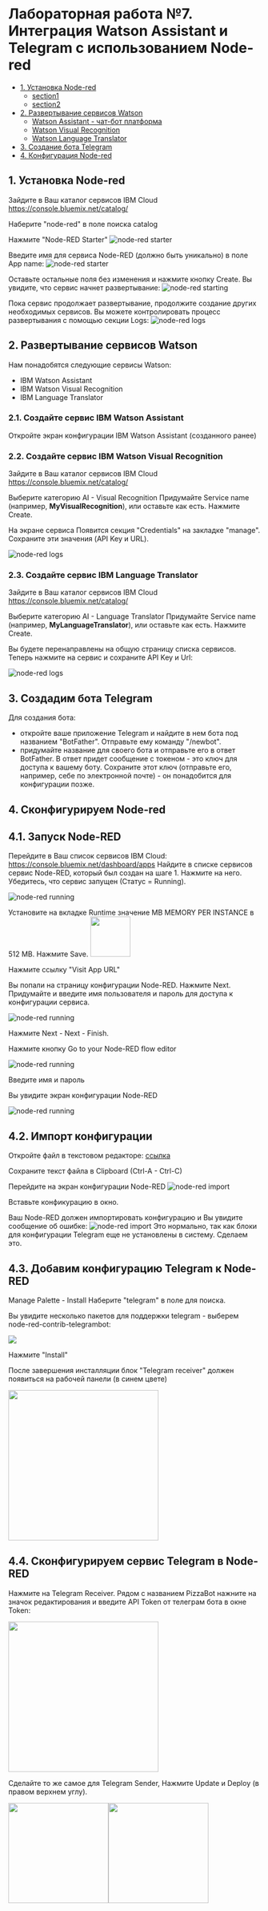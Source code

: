 # Лабораторная работа №7. Интеграция Watson Assistant и Telegram с использованием Node-red

  - [1. Установка Node-red](#установка-node-red)
      - [section1](#package-control)
      - [section2](#manual-installation)
  - [2. Развертывание сервисов Watson](#развертывание-сервисов-watson)
      - [Watson Assistant - чат-бот платформа](#markdown-features)
      - [Watson Visual Recognition](#wiki-features)
      - [Watson Language Translator](#wiki-features)
  - [3. Создание бота Telegram](#создание-бота-telegram)
  - [4. Конфигурация Node-red](#конфигурация-node-red)

## 1. Установка Node-red

Зайдите в Ваш каталог сервисов IBM Cloud
https://console.bluemix.net/catalog/

Наберите "node-red" в поле поиска catalog
<img scr="images/7-nodered-search.png" width="300"/>

Нажмите "Node-RED Starter"
![node-red starter](images/7-nodered-starter.png)

Введите имя для сервиса Node-RED (должно быть уникально) в поле App name:
![node-red starter](images/7-nodered-appname.png)

Оставьте остальные поля без изменения и нажмите кнопку Create. Вы увидите, что сервис начнет развертывание:
![node-red starting](images/7-nodered-starting.png)

Пока сервис продолжает развертывание, продолжите создание других необходимых сервисов. Вы можете контролировать процесс развертывания с помощью секции Logs:
![node-red logs](images/7-nodered-logs.png)

## 2. Развертывание сервисов Watson
Нам понадобятся следующие сервисы Watson:
- IBM Watson Assistant
- IBM Watson Visual Recognition
- IBM Language Translator

### 2.1. Создайте сервис IBM Watson Assistant
Откройте экран конфигурации IBM Watson Assistant (созданного ранее)


### 2.2. Создайте сервис IBM Watson Visual Recognition
Зайдите в Ваш каталог сервисов IBM Cloud
https://console.bluemix.net/catalog/

Выберите категорию AI - Visual Recognition
Придумайте Service name (например, **MyVisualRecognition**), или оставьте как есть.
Нажмите Create.

На экране сервиса Появится секция "Credentials" на закладке "manage". Сохраните эти значения (API Key и URL).

![node-red logs](images/7-nodered-vr-screen.png)

### 2.3. Создайте сервис IBM Language Translator
Зайдите в Ваш каталог сервисов IBM Cloud
https://console.bluemix.net/catalog/

Выберите категорию AI - Language Translator
Придумайте Service name (например, **MyLanguageTranslator**), или оставьте как есть.
Нажмите Create.

Вы будете перенаправлены на общую страницу списка сервисов. Теперь нажмите на сервис и сохраните API Key и Url:

![node-red logs](images/7-nodered-lt-screen.png)


## 3. Создадим бота Telegram
Для создания бота:
- откройте ваше приложение Telegram и найдите в нем бота под названием "BotFather". Отправьте ему команду "/newbot".
- придумайте название для своего бота и отправьте его в ответ BotFather. В ответ придет сообщение с токеном - это ключ для доступа к вашему боту. Сохраните этот ключ (отправьте его, например, себе по электронной почте) - он понадобится для конфигурации позже.

## 4. Сконфигурируем Node-red

## 4.1. Запуск Node-RED

Перейдите в Ваш список сервисов IBM Cloud:
https://console.bluemix.net/dashboard/apps
Найдите в списке сервисов сервис Node-RED, который был создан на шаге 1. Нажмите на него.
Убедитесь, что сервис запущен (Статус = Running).

![node-red running](images/7-nodered-nr-status.png)

Установите на вкладке Runtime значение MB MEMORY PER INSTANCE в 512 MB. Нажмите Save.
<img src="images/7-nodered-nr-512mb.png" width="80">

Нажмите ссылку "Visit App URL"

Вы попали на страницу конфигурации Node-RED. Нажмите Next.
Придумайте и введите имя пользователя и пароль для доступа к конфигурации сервиса.

![node-red running](images/7-nodered-nr-password.png)

Нажмите Next - Next - Finish.

Нажмите кнопку Go to your Node-RED flow editor

![node-red running](images/7-nodered-button.png)

Введите имя и пароль

Вы увидите экран конфигурации Node-RED

![node-red running](images/7-nodered-mainscreen.png)

## 4.2. Импорт конфигурации

Откройте файл в текстовом редакторе:
<a href="//raw.githubusercontent.com/agavrin/WatsonAssistantRus/master/files/IBMPizzaTestBot.js">ссылка</a>

Сохраните текст файла в Clipboard (Ctrl-A - Ctrl-C)

Перейдите на экран конфигурации Node-RED
![node-red import](images/7-nodered-import.png)

Вставьте конфикурацию в окно.

Ваш Node-RED должен импортировать конфигурацию и Вы увидите сообщение об ошибке:
![node-red import](images/7-nodered-importerror.png)
Это нормально, так как блоки для конфигурации Telegram еще не установлены в систему. Сделаем это.

## 4.3. Добавим конфигурацию Telegram к Node-RED

Manage Palette - Install
Наберите "telegram" в поле для поиска.

Вы увидите несколько пакетов для поддержки telegram - выберем node-red-contrib-telegrambot:

<img src="images/7-nodered-installtelegram.png"/>

Нажмите "Install"

После завершения инсталляции блок "Telegram receiver" должен появиться на рабочей панели (в синем цвете)

<img src="images/7-nodered-installtelegram-done.png" width="300"/>

## 4.4. Сконфигурируем сервис Telegram в Node-RED
Нажмите на Telegram Receiver. Рядом с названием PizzaBot нажните на значок редактирования и введите API Token от телеграм бота в окне Token:

<img src="images/7-nodered-installtelegram-token.png" width="300"/>

Сделайте то же самое для Telegram Sender, Нажмите Update и Deploy (в правом верхнем углу).

<img src="images/7-nodered-installtelegram-connected1.png" width="200"/><img src="images/7-nodered-installtelegram-connected2.png" width="200"/>
